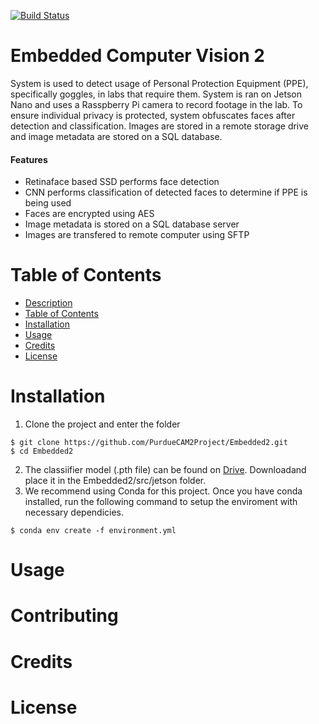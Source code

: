 [![Build Status](https://travis-ci.com/PurdueCAM2Project/Embedded2.svg?branch=master)](https://travis-ci.com/PurdueCAM2Project/Embedded2)

# Embedded Computer Vision 2
System is used to detect usage of Personal Protection Equipment (PPE), specifically goggles, in labs that require them. System is ran on Jetson Nano and uses a Rasspberry Pi camera to record footage in the lab. To ensure individual privacy is protected, system obfuscates faces after detection and classification. Images are stored in a remote storage drive and image metadata are stored on a SQL database.

#### Features
* Retinaface based SSD performs face detection
* CNN performs classification of detected faces to determine if PPE is being used
* Faces are encrypted using AES
* Image metadata is stored on a SQL database server
* Images are transfered to remote computer using SFTP
# Table of Contents
- [Description](#Embedded-Computer-Vision-2)
- [Table of Contents](#Table-of-Contents)
- [Installation](#Installation)
- [Usage](#Contributing)
- [Credits](#Credits)
- [License](#License)
# Installation
1. Clone the project and enter the folder 
```shell
$ git clone https://github.com/PurdueCAM2Project/Embedded2.git
$ cd Embedded2
```
2. The classiifier model (.pth file) can be found on [Drive](https://drive.google.com/drive/u/1/folders/1ZeKVygo-RyIDL_EnxeYJR8tk-xqzgi3Z). Downloadand place it in the Embedded2/src/jetson folder.
3. We recommend using Conda for this project. Once you have conda installed, run the following command to setup the enviroment with necessary dependicies.
```shell
$ conda env create -f environment.yml
```
# Usage
# Contributing
# Credits
# License
